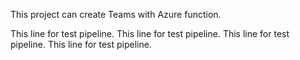 This project can create Teams with Azure function.

This line for test pipeline.
This line for test pipeline.
This line for test pipeline.
This line for test pipeline.